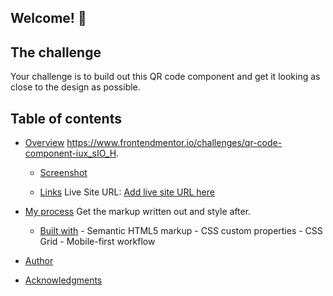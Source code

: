 ## Welcome! 👋

## The challenge

Your challenge is to build out this QR code component and get it looking as close to the design as possible.

## Table of contents

- [Overview](#overview)
  https://www.frontendmentor.io/challenges/qr-code-component-iux_sIO_H.

  - [Screenshot](#screenshot)

  - [Links](#links)
    Live Site URL: [Add live site URL here](https://your-live-site-url.com)

- [My process](#my-process)
  Get the markup written out and style after.

  - [Built with](#built-with) - Semantic HTML5 markup - CSS custom properties - CSS Grid - Mobile-first workflow

- [Author](#author)
- [Acknowledgments](#acknowledgments)
